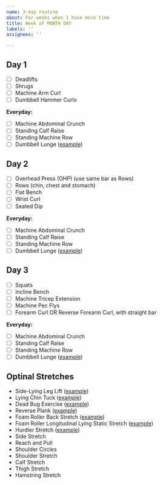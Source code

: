 ```yaml
---
name: 3-day routine
about: For weeks when I have more time
title: Week of MONTH DAY
labels: ''
assignees: ''

---
```


## Day 1

- [ ] Deadlifts
- [ ] Shrugs
- [ ] Machine Arm Curl
- [ ] Dumbbell Hammer Curls

**Everyday:**

- [ ] Machine Abdominal Crunch
- [ ] Standing Calf Raise
- [ ] Standing Machine Row
- [ ] Dumbbell Lunge ([example](https://youtu.be/D7KaRcUTQeE?t=15))

## Day 2

- [ ] Overhead Press (OHP) (use same bar as Rows)
- [ ] Rows (chin, chest and stomach)
- [ ] Flat Bench
- [ ] Wrist Curl
- [ ] Seated Dip

**Everyday:**

- [ ] Machine Abdominal Crunch
- [ ] Standing Calf Raise
- [ ] Standing Machine Row
- [ ] Dumbbell Lunge ([example](https://youtu.be/D7KaRcUTQeE?t=15))

## Day 3

- [ ] Squats
- [ ] Incline Bench
- [ ] Machine Tricep Extension
- [ ] Machine Pec Flys
- [ ] Forearm Curl OR Reverse Forearm Curl, with straight bar

**Everyday:**

- [ ] Machine Abdominal Crunch
- [ ] Standing Calf Raise
- [ ] Standing Machine Row
- [ ] Dumbbell Lunge ([example](https://youtu.be/D7KaRcUTQeE?t=15))

## Optinal Stretches

- Side-Lying Leg Lift ([example](https://www.youtube.com/watch?v=jgh6sGwtTwk))
- Lying Chin Tuck ([example](https://www.youtube.com/watch?v=55SerJvGbV4))
- Dead Bug Exercise ([example](https://www.youtube.com/watch?v=2MdnSrFrks0))
- Reverse Plank ([example](https://youtu.be/ZyWEXjdAGCQ?t=369))
- Foam Roller Back Stretch ([example](https://youtu.be/X7hmiv-cw2M?t=33))
- Foam Roller Longitudinal Lying Static Stretch ([example](https://youtu.be/ykVAqrhRaOo))
- Hurdler Stretch ([example](https://youtu.be/RTE5TqkcIYQ?t=44))
- Side Stretch
- Reach and Pull
- Shoulder Circles
- Shoulder Stretch
- Calf Stretch
- Thigh Stretch
- Hamstring Stretch
